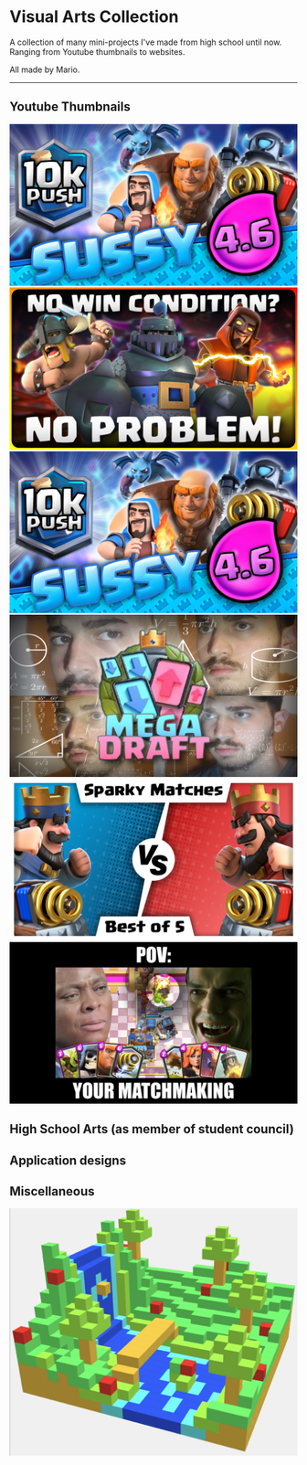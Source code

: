 # Visual Arts Collection

A collection of many mini-projects I've made from high school until now. Ranging from Youtube thumbnails to websites.

All made by Mario.

---

## Youtube Thumbnails

![screenshot of project](./youtube_thumbnail_1.png)
![screenshot of project](./youtube_thumbnail_2.png)
![screenshot of project](./youtube_thumbnail_1.png)
![screenshot of project](./youtube_thumbnail_4.png)
![screenshot of project](./youtube_thumbnail_5.png)
![screenshot of project](./youtube_thumbnail_6.png)

## High School Arts (as member of student council)


## Application designs



## Miscellaneous 

![screenshot of project](./3d_voxel_design.png)
